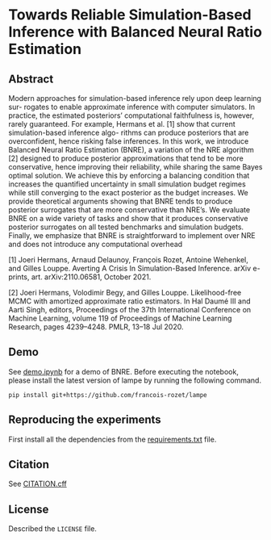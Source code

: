 # Towards Reliable Simulation-Based Inference with Balanced Neural Ratio Estimation

## Abstract
Modern approaches for simulation-based inference rely upon deep learning sur-
rogates to enable approximate inference with computer simulators. In practice,
the estimated posteriors’ computational faithfulness is, however, rarely guaranteed.
For example, Hermans et al. [1] show that current simulation-based inference algo-
rithms can produce posteriors that are overconfident, hence risking false inferences.
In this work, we introduce Balanced Neural Ratio Estimation (BNRE), a variation of
the NRE algorithm [2] designed to produce posterior approximations that tend to be
more conservative, hence improving their reliability, while sharing the same Bayes
optimal solution. We achieve this by enforcing a balancing condition that increases
the quantified uncertainty in small simulation budget regimes while still converging
to the exact posterior as the budget increases. We provide theoretical arguments
showing that BNRE tends to produce posterior surrogates that are more conservative
than NRE’s. We evaluate BNRE on a wide variety of tasks and show that it produces
conservative posterior surrogates on all tested benchmarks and simulation budgets.
Finally, we emphasize that BNRE is straightforward to implement over NRE and
does not introduce any computational overhead

[1] Joeri Hermans, Arnaud Delaunoy, François Rozet, Antoine Wehenkel, and Gilles Louppe.
Averting A Crisis In Simulation-Based Inference. arXiv e-prints, art. arXiv:2110.06581, October
2021.

[2] Joeri Hermans, Volodimir Begy, and Gilles Louppe. Likelihood-free MCMC with amortized
approximate ratio estimators. In Hal Daumé III and Aarti Singh, editors, Proceedings of the
37th International Conference on Machine Learning, volume 119 of Proceedings of Machine
Learning Research, pages 4239–4248. PMLR, 13–18 Jul 2020.

## Demo

See [demo.ipynb](demo.ipynb) for a demo of BNRE. Before executing the notebook, please install the latest version of lampe by running the following command.
```
pip install git+https://github.com/francois-rozet/lampe
```
## Reproducing the experiments
First install all the dependencies from the [requirements.txt](requirements.txt) file. 

## Citation

See [CITATION.cff](CITATION.cff)

## License

Described the `LICENSE` file.
